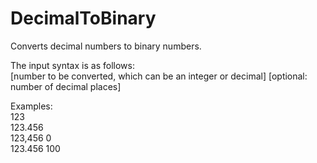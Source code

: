 # DecimalToBinary

Converts decimal numbers to binary numbers.

The input syntax is as follows: <br>
[number to be converted, which can be an integer or decimal] [optional: number of decimal places]

Examples: <br>
123 <br>
123.456 <br>
123,456 0 <br>
123.456 100